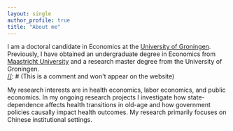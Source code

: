 ```yaml
---
layout: single
author_profile: true
title: "About me"
---
```



I am a doctoral candidate in Economics at the [University of Groningen]. Previously, I have obtained an undergraduate degree in Economics from [Maastricht University] and a research master degree from the University of Groningen.  
[//]: # (This is a comment and won't appear on the website) 



My research interests are in health economics, labor economics, and public economics. In my ongoing research projects I investigate how state-dependence affects health transitions in old-age and how government policies causally impact health outcomes. My research primarily focuses on Chinese institutional settings. 

[//]: # (Links)
   [University of Groningen]: <https://www.rug.nl/feb/?lang=en>
   [Maastricht University]:   <https://www.maastrichtuniversity.nl/about-um/faculties/school-business-and-economics>